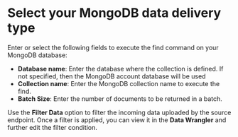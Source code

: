 # Select your MongoDB data delivery type

Enter or select the following fields to execute the find command on your MongoDB database:

* **Database name**: Enter the database where the collection is defined. If not specified, then the MongoDB account database will be used
* **Collection name**: Enter the MongoDB collection name to execute the find.&#x20;
* **Batch Size**: Enter the number of documents to be returned in a batch.&#x20;

Use the **Filter Data** option to filter the incoming data uploaded by the source endpoint. Once a filter is applied, you can view it in the **Data Wrangler** and further edit the filter condition.
